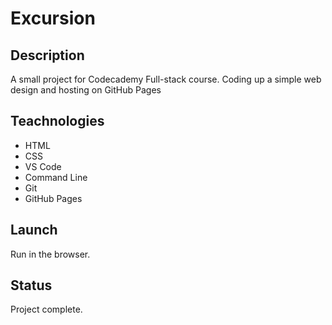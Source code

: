 # Excursion

## Description
A small project for Codecademy Full-stack course. Coding up a simple web design and hosting on GitHub Pages

## Teachnologies
+ HTML
+ CSS
+ VS Code
+ Command Line
+ Git
+ GitHub Pages

## Launch
Run in the browser.

## Status
Project complete.